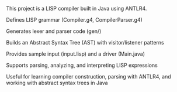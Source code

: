 This project is a LISP compiler built in Java using ANTLR4.

Defines LISP grammar (Compiler.g4, CompilerParser.g4)

Generates lexer and parser code (gen/)

Builds an Abstract Syntax Tree (AST) with visitor/listener patterns

Provides sample input (input.lisp) and a driver (Main.java)

Supports parsing, analyzing, and interpreting LISP expressions

Useful for learning compiler construction, parsing with ANTLR4, and working with abstract syntax trees in Java
